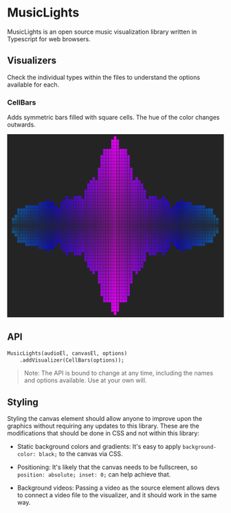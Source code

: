# MusicLights

MusicLights is an open source music visualization library written in Typescript for web browsers.

## Visualizers

Check the individual types within the files to understand the options available for each.

### CellBars

Adds symmetric bars filled with square cells. The hue of the color changes outwards.

![](./imgs/cellbars.png)

## API

```
MusicLights(audioEl, canvasEl, options)
    .addVisualizer(CellBars(options));
```

> Note: The API is bound to change at any time, including the names and options available. Use at your own will.

## Styling

Styling the canvas element should allow anyone to improve upon the graphics without requiring any updates to this library. These are the modifications that should be done in CSS and not within this library:

- Static background colors and gradients: It's easy to apply `background-color: black;` to the canvas via CSS.

- Positioning: It's likely that the canvas needs to be fullscreen, so `position: absolute; inset: 0;` can help achieve that.

- Background videos: Passing a video as the source element allows devs to connect a video file to the visualizer, and it should work in the same way.
